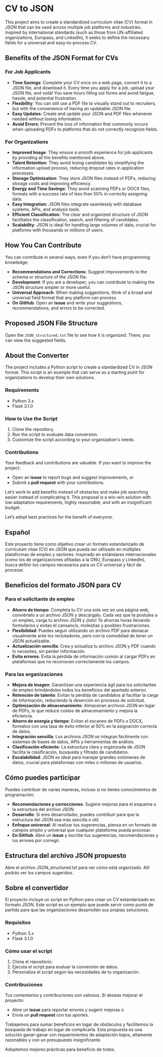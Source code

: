 # CV to JSON
This project aims to create a standardized curriculum vitae (CV) format in JSON that can be used across multiple job platforms and industries. Inspired by international standards (such as those from UN-affiliated organizations, Europass, and LinkedIn), it seeks to define the necessary fields for a universal and easy-to-process CV.

## Benefits of the JSON Format for CVs

### For Job Applicants

- **Time Savings**: Complete your CV once on a web page, convert it to a JSON file, and download it. Every time you apply for a job, upload your JSON file, and voilà! You save hours filling out forms and avoid fatigue, hassle, and potential frustration.
- **Flexibility**: You can still use a PDF file to visually stand out to recruiters, but with the convenience of having an updatable JSON file.
- **Easy Updates**: Create and update your JSON and PDF files whenever needed without losing information.
- **Avoid Errors**: Prevent the loss of information that commonly occurs when uploading PDFs to platforms that do not correctly recognize fields.

### For Organizations

- **Improved Image**: They ensure a smooth experience for job applicants by providing all the benefits mentioned above.
- **Talent Retention**: They avoid losing candidates by simplifying the information upload process, reducing dropout rates in application processes.
- **Storage Optimization**: They store JSON files instead of PDFs, reducing storage costs and improving efficiency.
- **Energy and Time Savings**: They avoid scanning PDFs or DOCX files, formats with a success rate of less than 50% in correctly assigning data.
- **Easy Integration**: JSON files integrate seamlessly with database systems, APIs, and analysis tools.
- **Efficient Classification**: The clear and organized structure of JSON facilitates the classification, search, and filtering of candidates.
- **Scalability**: JSON is ideal for handling large volumes of data, crucial for platforms with thousands or millions of users.

## How You Can Contribute

You can contribute in several ways, even if you don’t have programming knowledge:

- **Recommendations and Corrections**: Suggest improvements to the schema or structure of the JSON file.
- **Development**: If you are a developer, you can contribute to making the JSON structure simpler or more useful.
- **Universal Approach**: When making suggestions, think of a broad and universal field format that any platform can process.
- **On GitHub**: Open an **issue** and write your suggestions, recommendations, and errors to be corrected.

## Proposed JSON File Structure

Open the `JSON_structured.txt` file to see how it is organized. There, you can view the suggested fields.

## About the Converter

The project includes a Python script to create a standardized CV in JSON format. This script is an example that can serve as a starting point for organizations to develop their own solutions.

### Requirements

- Python 3.x
- Flask 3.1.0

### How to Use the Script

1. Clone the repository.
2. Run the script to evaluate data conversion.
3. Customize the script according to your organization's needs.

### Contributions

Your feedback and contributions are valuable. If you want to improve the project:

- Open an **issue** to report bugs and suggest improvements, or
- Submit a **pull request** with your contributions.

Let’s work to add benefits instead of obstacles and make job searching easier instead of complicating it. This proposal is a win-win solution with low adaptation requirements, highly reasonable, and with an insignificant budget.

Let’s adopt best practices for the benefit of everyone.


## Español

Este proyecto tiene como objetivo crear un formato estandarizado de currículum vitae (CV) en JSON que pueda ser utilizado en múltiples plataformas de empleo y sectores. Inspirado en estándares internacionales (como los de organizaciones afiliadas a la ONU, Europass y LinkedIn), busca definir los campos necesarios para un CV universal y fácil de procesar.

## Beneficios del formato JSON para CV

### Para el solicitante de empleo

- **Ahorro de tiempo**: Completa tu CV una sola vez en una página web, conviértelo a un archivo JSON y descárgalo. Cada vez que te postules a un empleo, carga tu archivo JSON y ¡listo! Te ahorras horas llenando formularios y evitas el cansancio, molestias y posibles frustraciones.
- **Flexibilidad**: Puedes seguir utilizando un archivo PDF para destacar visualmente ante los reclutadores, pero con la comodidad de tener un JSON actualizable.
- **Actualización sencilla**: Crea y actualiza tu archivo JSON y PDF cuando lo necesites, sin perder información.
- **Evita errores**: Evita la pérdida de información común al cargar PDFs en plataformas que no reconocen correctamente los campos.

### Para las organizaciones

- **Mejora de imagen**: Garantizan una experiencia ágil para los solicitantes de empleo brindándoles todos los beneficios del apartado anterior.
- **Retención de talento**: Evitan la pérdida de candidatos al facilitar la carga de información, reduciendo la deserción en procesos de solicitud.
- **Optimización de almacenamiento**: Almacenan archivos JSON en lugar de PDFs, lo que reduce costos de almacenamiento y mejora la eficiencia.
- **Ahorro de energía y tiempo**: Evitan el escaneo de PDFs o DOCX, formatos con una tasa de éxito inferior al 50% en la asignación correcta de datos.
- **Integración sencilla**: Los archivos JSON se integran fácilmente con sistemas de bases de datos, APIs y herramientas de análisis.
- **Clasificación eficiente**: La estructura clara y organizada de JSON facilita la clasificación, búsqueda y filtrado de candidatos.
- **Escalabilidad**: JSON es ideal para manejar grandes volúmenes de datos, crucial para plataformas con miles o millones de usuarios.

## Cómo puedes participar

Puedes contribuir de varias maneras, incluso si no tienes conocimientos de programación:

- **Recomendaciones y correcciones**: Sugiere mejoras para el esquema o la estructura del archivo JSON.
- **Desarrollo**: Si eres desarrollador, puedes contribuir para que la estructura del JSON sea más sencilla o útil.
- **Enfoque universal**: Al realizar tus sugerencias, piensa en un formato de campos amplio y universal que cualquier plataforma pueda procesar.
- **En GitHub**: Abre un **issue** y escribe tus sugerencias, recomendaciones y los errores por corregir.

## Estructura del archivo JSON propuesto

Abre el archivo JSON_structured.txt para ver cómo está organizado. Allí podrás ver los campos sugeridos.

## Sobre el convertidor

El proyecto incluye un script en Python para crear un CV estandarizado en formato JSON. Este script es un ejemplo que puede servir como punto de partida para que las organizaciones desarrollen sus propias soluciones.

### Requisitos

- Python 3.x
- Flask 3.1.0

### Cómo usar el script

1. Clona el repositorio.
2. Ejecuta el script para evaluar la conversión de datos.
3. Personaliza el script según las necesidades de tu organización.

### Contribuciones

Tus comentarios y contribuciones son valiosos. Si deseas mejorar el proyecto:

- Abre un **issue** para reportar errores y sugerir mejoras o
- Envía un **pull request** con tus aportes.

Trabajemos para sumar beneficios en lugar de obstáculos y facilitemos la búsqueda de trabajo en lugar de complicarla. Esta propuesta es una solución ganar-ganar con requerimientos de adaptación bajos, altamente razonables y con un presupuesto insignificante.

Adoptemos mejores prácticas para beneficio de todos.
